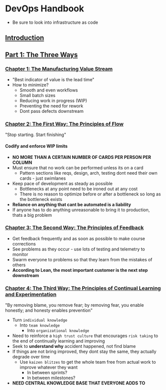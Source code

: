 # DevOps Handbook

* Be sure to look into infrastructure as code

## [Introduction](./INTRO.md)

## [Part 1: The Three Ways](./part_1_the_three_ways)

### [Chapter 1: The Manufacturing Value Stream](./part_1_the_three_ways/CHAPTER_1.md)

* "Best indicator of value is the lead time"
* How to minimize?
  * Smooth and even workflows
  * Small batch sizes
  * Reducing work in progress (WIP)
  * Preventing the need for rework
  * Dont pass defects downstream

### [Chapter 2: The First Way: The Principles of Flow](./part_1_the_three_ways/CHAPTER_2.md)

"Stop starting. Start finishing"

#### Codify and enforce WIP limits

* **NO MORE THAN A CERTAIN NUMBER OF CARDS PER PERSON PER COLUMN**
* Must ensure that no work can be performed unless its on a card
  * Pattern sections like reqs, design, arch, testing dont need their own cards - just swimlanes
* Keep pace of development as steady as possible
  * Bottlenecks at any point need to be ironed out at any cost
  * There is no reason to optimize before or after a bottleneck so long as the bottleneck exists
* **Reliance on anything that cant be automated is a liability**
* If anyone has to do anything unreasonable to bring it to production, thats a big problem

### [Chapter 3: The Second Way: The Principles of Feedback](./part_1_the_three_ways/CHAPTER_3.md)

* Get feedback frequently and as soon as possible to make course corrections
* See problems as they occur - use lots of testing and telemetry to monitor
* Swarm everyone to problems so that they learn from the mistakes of others
* **According to Lean, the most important customer is the next step downstream**

### [Chapter 4: The Third Way: The Principles of Continual Learning and Experimentation](./part_1_the_three_ways/CHAPTER_4.md)

"By removing blame, you remove fear; by removing fear, you enable honestly; and honesty enables prevention"

* Turn `individual knowledge`
  * Into `team knowledge`
    * Into `organizational knowledge`
* Need to reinforce a `high trust culture` that encourages `risk taking` to the end of continually learning and improving
* Seek to **understand why** accident happened, not find blame
* If things are not bring improved, they dont stay the same, they actually degrade over time
  * Use `kaizen blitzes` to get the whole team free from actual work to improve whatever they want
    * In between sprints?
    * In between milestones?
* **NEED CENTRAL KNOWLEDGE BASE THAT EVERYONE ADDS TO**
